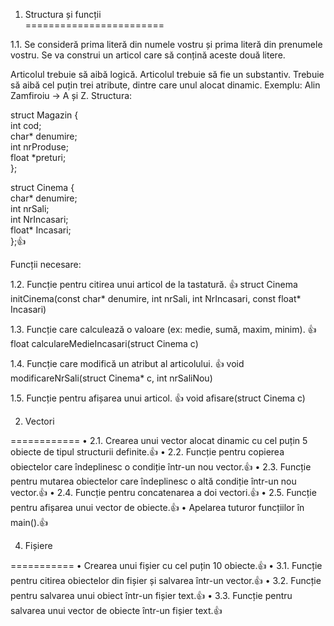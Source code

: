 1. Structura și funcții    
========================

1.1. Se consideră prima literă din numele vostru și prima literă din prenumele vostru. Se va construi un articol care să conțină aceste două litere.

Articolul trebuie să aibă logică.
Articolul trebuie să fie un substantiv.
Trebuie să aibă cel puțin trei atribute, dintre care unul alocat dinamic.
Exemplu:
Alin Zamfiroiu → A și Z.
Structura:

struct Magazin {    
    int cod;    
    char* denumire;    
    int nrProduse;    
    float *preturi;    
};    



struct Cinema {    
	char* denumire;    
	int nrSali;    
	int NrIncasari;    
	float* Incasari;    
};👍    


Funcții necesare:

1.2. Funcție pentru citirea unui articol de la tastatură.  👍
        struct Cinema initCinema(const char* denumire, int nrSali, int NrIncasari, const float* Incasari) 
	
1.3. Funcție care calculează o valoare (ex: medie, sumă, maxim, minim).  👍
        float calculareMedieIncasari(struct Cinema c) 

1.4. Funcție care modifică un atribut al articolului.  👍
         void modificareNrSali(struct Cinema* c, int nrSaliNou)
	 
1.5. Funcție pentru afișarea unui articol.  👍
         void afisare(struct Cinema c)
	 
2. Vectori
   
============
•	2.1. Crearea unui vector alocat dinamic cu cel puțin 5 obiecte de tipul structurii definite.👍
•	2.2. Funcție pentru copierea obiectelor care îndeplinesc o condiție într-un nou vector.👍
•	2.3. Funcție pentru mutarea obiectelor care îndeplinesc o altă condiție într-un nou vector.👍
•	2.4. Funcție pentru concatenarea a doi vectori.👍
•	2.5. Funcție pentru afișarea unui vector de obiecte.👍
•	Apelarea tuturor funcțiilor în main().👍

4. Fișiere
   
===========
•	Crearea unui fișier cu cel puțin 10 obiecte.👍
•	3.1. Funcție pentru citirea obiectelor din fișier și salvarea într-un vector.👍
•	3.2. Funcție pentru salvarea unui obiect într-un fișier text.👍
•	3.3. Funcție pentru salvarea unui vector de obiecte într-un fișier text.👍

	 
	 
